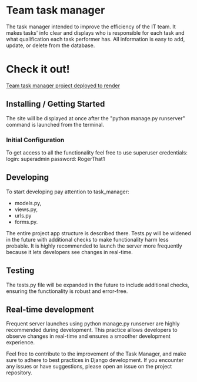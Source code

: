 # Team task manager 

The task manager intended to improve the efficiency of the IT team. It makes tasks' info clear and displays
who is responsible for each task and what qualification each task performer has. All information
is easy to add, update, or delete from the database. 

# Check it out!
[Team task manager project deployed to render](https://team-task-manager-fx2y.onrender.com/)


## Installing / Getting Started

The site will be displayed at once after the "python manage.py runserver" command is launched from the terminal.

### Initial Configuration

To get access to all the functionality feel free to use superuser credentials:
login: superadmin
password: RogerThat1


## Developing

To start developing pay attention to 
task_manager:
- models.py,
- views.py,
- urls.py
- forms.py. 

The entire project app structure is described there.
Tests.py will be widened in the future with additional checks to make functionality harm less probable.
It is highly recommended to launch the server more frequently because it lets developers see changes in
real-time.

## Testing

The tests.py file will be expanded in the future to include 
additional checks, ensuring the functionality is robust 
and error-free.

## Real-time development
Frequent server launches using python manage.py runserver are 
highly recommended during development. This practice allows developers 
to observe changes in real-time and ensures a smoother development 
experience.

Feel free to contribute to the improvement of the 
Task Manager, and make sure to adhere to best practices in 
Django development. If you encounter any issues or have suggestions, 
please open an issue on the project repository.